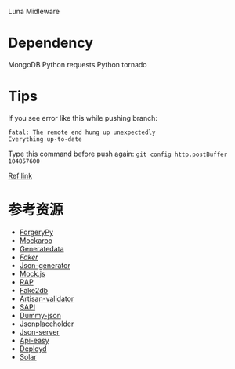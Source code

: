 Luna Midleware

# Dependency

  MongoDB
  Python requests
  Python tornado

# Tips

If you see error like this while pushing branch:
```
fatal: The remote end hung up unexpectedly
Everything up-to-date
```
Type this command before push again:
`git config http.postBuffer 104857600`  

[Ref link](http://www.jamescoyle.net/how-to/894-gitlab-error-fatal-the-remote-end-hung-up-unexpectedly)  


# 参考资源
- [ForgeryPy](https://github.com/tomekwojcik/ForgeryPy)    
- [Mockaroo](http://mockaroo.com/)  
- [Generatedata](http://www.generatedata.com/)  
- *[Faker](https://github.com/joke2k/faker)*  
- [Json-generator](http://www.json-generator.com/)  
- [Mock.js](http://mockjs.com/)   
- [RAP](http://thx.github.io/RAP/)  
- [Fake2db](https://github.com/emirozer/fake2db)    
- [Artisan-validator](https://github.com/MCProHosting/artisan-validator)  
- [SAPI](http://sapi.baidu.com/)  
- [Dummy-json](https://github.com/webroo/dummy-json)  
- [Jsonplaceholder](https://github.com/typicode/jsonplaceholder)  
- [Json-server](https://github.com/typicode/json-server)  
- [Api-easy](https://github.com/flatiron/api-easy)  
- [Deployd](https://github.com/deployd/deployd)  
- [Solar](http://solar.baidu.com/apidoc)